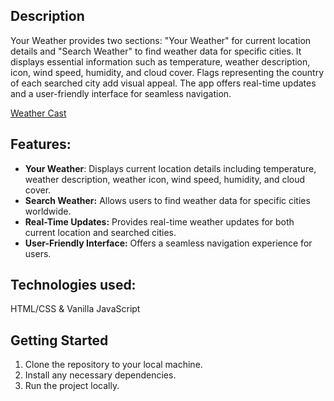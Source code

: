 ## Description
Your Weather provides two sections: "Your Weather" for current location details and "Search Weather" to find weather data for specific cities. It displays essential information such as temperature, weather description, icon, wind speed, humidity, and cloud cover. Flags representing the country of each searched city add visual appeal. The app offers real-time updates and a user-friendly interface for seamless navigation.

[Weather Cast]()

## Features:
- **Your Weather**: Displays current location details including temperature, weather description, weather icon, wind speed, humidity, and cloud cover.
- **Search Weather:** Allows users to find weather data for specific cities worldwide.
- **Real-Time Updates:** Provides real-time weather updates for both current location and searched cities.
- **User-Friendly Interface:** Offers a seamless navigation experience for users.

## Technologies used: 
HTML/CSS & Vanilla JavaScript

## Getting Started
1. Clone the repository to your local machine.
2. Install any necessary dependencies.
3. Run the project locally.
